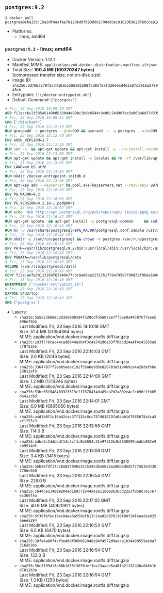 ## `postgres:9.2`

```console
$ docker pull postgres@sha256:19e8df4aafee7b1206dd7b93dd81700dd0ec91623b362d760c0a914cf1089874
```

-	Platforms:
	-	linux; amd64

### `postgres:9.2` - linux; amd64

-	Docker Version: 1.12.1
-	Manifest MIME: `application/vnd.docker.distribution.manifest.v2+json`
-	Total Size: **100.4 MB (100370347 bytes)**  
	(compressed transfer size, not on-disk size)
-	Image ID: `sha256:3d766a278f2cd410aba50d881b88f5385f5af320ee6d462a07ca91ba279948eb`
-	Entrypoint: `["\/docker-entrypoint.sh"]`
-	Default Command: `["postgres"]`

```dockerfile
# Fri, 23 Sep 2016 18:08:50 GMT
ADD file:c6c23585ab140b0b320d4e99bc1b0eb544c9e96c24d90fec5e069a6d57d335ca in / 
# Fri, 23 Sep 2016 18:08:51 GMT
CMD ["/bin/bash"]
# Fri, 23 Sep 2016 22:12:39 GMT
RUN groupadd -r postgres --gid=999 && useradd -r -g postgres --uid=999 postgres
# Fri, 23 Sep 2016 22:12:40 GMT
ENV GOSU_VERSION=1.7
# Fri, 23 Sep 2016 22:12:56 GMT
RUN set -x 	&& apt-get update && apt-get install -y --no-install-recommends ca-certificates wget && rm -rf /var/lib/apt/lists/* 	&& wget -O /usr/local/bin/gosu "https://github.com/tianon/gosu/releases/download/$GOSU_VERSION/gosu-$(dpkg --print-architecture)" 	&& wget -O /usr/local/bin/gosu.asc "https://github.com/tianon/gosu/releases/download/$GOSU_VERSION/gosu-$(dpkg --print-architecture).asc" 	&& export GNUPGHOME="$(mktemp -d)" 	&& gpg --keyserver ha.pool.sks-keyservers.net --recv-keys B42F6819007F00F88E364FD4036A9C25BF357DD4 	&& gpg --batch --verify /usr/local/bin/gosu.asc /usr/local/bin/gosu 	&& rm -r "$GNUPGHOME" /usr/local/bin/gosu.asc 	&& chmod +x /usr/local/bin/gosu 	&& gosu nobody true 	&& apt-get purge -y --auto-remove ca-certificates wget
# Fri, 23 Sep 2016 22:13:03 GMT
RUN apt-get update && apt-get install -y locales && rm -rf /var/lib/apt/lists/* 	&& localedef -i en_US -c -f UTF-8 -A /usr/share/locale/locale.alias en_US.UTF-8
# Fri, 23 Sep 2016 22:13:03 GMT
ENV LANG=en_US.utf8
# Fri, 23 Sep 2016 22:13:04 GMT
RUN mkdir /docker-entrypoint-initdb.d
# Fri, 23 Sep 2016 22:13:05 GMT
RUN apt-key adv --keyserver ha.pool.sks-keyservers.net --recv-keys B97B0AFCAA1A47F044F244A07FCC7D46ACCC4CF8
# Fri, 23 Sep 2016 22:16:06 GMT
ENV PG_MAJOR=9.2
# Fri, 23 Sep 2016 22:16:06 GMT
ENV PG_VERSION=9.2.18-1.pgdg80+1
# Fri, 23 Sep 2016 22:16:07 GMT
RUN echo 'deb http://apt.postgresql.org/pub/repos/apt/ jessie-pgdg main' $PG_MAJOR > /etc/apt/sources.list.d/pgdg.list
# Fri, 23 Sep 2016 22:16:42 GMT
RUN apt-get update 	&& apt-get install -y postgresql-common 	&& sed -ri 's/#(create_main_cluster) .*$/\1 = false/' /etc/postgresql-common/createcluster.conf 	&& apt-get install -y 		postgresql-$PG_MAJOR=$PG_VERSION 		postgresql-contrib-$PG_MAJOR=$PG_VERSION 	&& rm -rf /var/lib/apt/lists/*
# Fri, 23 Sep 2016 22:16:43 GMT
RUN mv -v /usr/share/postgresql/$PG_MAJOR/postgresql.conf.sample /usr/share/postgresql/ 	&& ln -sv ../postgresql.conf.sample /usr/share/postgresql/$PG_MAJOR/ 	&& sed -ri "s!^#?(listen_addresses)\s*=\s*\S+.*!\1 = '*'!" /usr/share/postgresql/postgresql.conf.sample
# Fri, 23 Sep 2016 22:16:44 GMT
RUN mkdir -p /var/run/postgresql && chown -R postgres /var/run/postgresql
# Fri, 23 Sep 2016 22:16:44 GMT
ENV PATH=/usr/lib/postgresql/9.2/bin:/usr/local/sbin:/usr/local/bin:/usr/sbin:/usr/bin:/sbin:/bin
# Fri, 23 Sep 2016 22:16:45 GMT
ENV PGDATA=/var/lib/postgresql/data
# Fri, 23 Sep 2016 22:16:45 GMT
VOLUME [/var/lib/postgresql/data]
# Fri, 23 Sep 2016 22:16:45 GMT
COPY file:aefa30113260f63949e77cbc9a66aa22f27b1f79479507fd0d32f9b6a6994d69 in / 
# Fri, 23 Sep 2016 22:16:46 GMT
ENTRYPOINT ["/docker-entrypoint.sh"]
# Fri, 23 Sep 2016 22:16:46 GMT
EXPOSE 5432/tcp
# Fri, 23 Sep 2016 22:16:46 GMT
CMD ["postgres"]
```

-	Layers:
	-	`sha256:6a5a5368e0c2d3e5909184fa28ddfd56072e7ff3ee9a945876f7eee5896ef5bb`  
		Last Modified: Fri, 23 Sep 2016 18:10:19 GMT  
		Size: 51.4 MB (51354364 bytes)  
		MIME: application/vnd.docker.image.rootfs.diff.tar.gzip
	-	`sha256:193f770cec44cad8b44a8b4f3c4a742d0e33f7bbcd24a4f4c45583edcf8f82eb`  
		Last Modified: Fri, 23 Sep 2016 22:14:03 GMT  
		Size: 2.0 KB (2046 bytes)  
		MIME: application/vnd.docker.image.rootfs.diff.tar.gzip
	-	`sha256:33647077f2ee85eeac192f59a8e909e820783e5194b9ca4a28def6be33811afb`  
		Last Modified: Fri, 23 Sep 2016 22:14:00 GMT  
		Size: 1.2 MB (1216346 bytes)  
		MIME: application/vnd.docker.image.rootfs.diff.tar.gzip
	-	`sha256:53bc65f848403323313c2f7678434da89da7d2a802e4c2cb96c2fb65d6412cbd`  
		Last Modified: Fri, 23 Sep 2016 22:14:01 GMT  
		Size: 6.9 MB (6865060 bytes)  
		MIME: application/vnd.docker.image.rootfs.diff.tar.gzip
	-	`sha256:a4d3b0f1c16a42cac37f12bc8cc757d61823fa0aab1d7085678a4ca5ef1f55c3`  
		Last Modified: Fri, 23 Sep 2016 22:13:58 GMT  
		Size: 114.0 B  
		MIME: application/vnd.docker.image.rootfs.diff.tar.gzip
	-	`sha256:bdbe3c2ddbbd114c3cf1c0b6654c31e97312b4b6630599abdbb082e9cb9514df`  
		Last Modified: Fri, 23 Sep 2016 22:13:59 GMT  
		Size: 3.4 KB (3415 bytes)  
		MIME: application/vnd.docker.image.rootfs.diff.tar.gzip
	-	`sha256:b6b86fdf17cc8a827048a3535345dbe5826a186b6d6d5f77e036d4387756e930`  
		Last Modified: Fri, 23 Sep 2016 22:16:54 GMT  
		Size: 226.0 B  
		MIME: application/vnd.docker.image.rootfs.diff.tar.gzip
	-	`sha256:5b445a1348e9204ad1b9c71944ae1e11d002636cd22a3f058d7a5767ec366f4a`  
		Last Modified: Fri, 23 Sep 2016 22:17:05 GMT  
		Size: 40.9 MB (40920921 bytes)  
		MIME: application/vnd.docker.image.rootfs.diff.tar.gzip
	-	`sha256:bf36f6fec19ec84aa6a55defb13c14a02d870138f88f24feaadaa025aeeea294`  
		Last Modified: Fri, 23 Sep 2016 22:16:54 GMT  
		Size: 6.5 KB (6470 bytes)  
		MIME: application/vnd.docker.image.rootfs.diff.tar.gzip
	-	`sha256:38fe4a80f4cf3e46df90b062048e94f4572d9acca1034498559ae9a7316ab3ba`  
		Last Modified: Fri, 23 Sep 2016 22:16:54 GMT  
		Size: 132.0 B  
		MIME: application/vnd.docker.image.rootfs.diff.tar.gzip
	-	`sha256:56c3f99d13a58bfd55f3070def1bc23aade5e48fb2f132b30a046b1bd7812b3a`  
		Last Modified: Fri, 23 Sep 2016 22:16:54 GMT  
		Size: 1.3 KB (1253 bytes)  
		MIME: application/vnd.docker.image.rootfs.diff.tar.gzip
